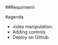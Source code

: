 ##Requirment

<!-- *
*Video open
*Drag and Drop
*PlayBack Speed
*How video is played?
*Play and Pause option
*Speed Increase and decrease
*Audio level increase and decrease
FullScreen*** -->

#agenda
   *  video manipulation.
   * Adding controls.
   * Deploy on Github.


   
